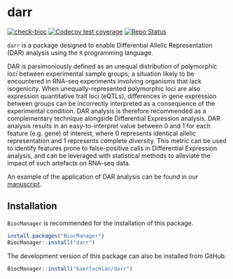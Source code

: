 
# darr

<!-- badges: start -->
[![check-bioc](https://github.com/baerlachlan/darr/actions/workflows/check-bioc.yml/badge.svg)](https://github.com/baerlachlan/darr/actions/workflows/check-bioc.yml)
[![Codecov test coverage](https://codecov.io/gh/baerlachlan/darr/branch/devel/graph/badge.svg)](https://app.codecov.io/gh/baerlachlan/darr?branch=devel)
[![Repo Status](https://img.shields.io/badge/repository%20status-active-brightgreen)](https://shields.io/)
<!-- badges: end -->

`darr` is a package designed to enable Differential Allelic Representation (DAR) analysis using the `R` programming language.

DAR is parsimoniously defined as an unequal distribution of polymorphic loci between experimental sample groups; a situation likely to be encountered in RNA-seq experiments involving organisms that lack isogenicity. When unequally-represented polymorphic loci are also expression quantitative trait loci (eQTLs), differences in gene expression between groups can be incorrectly interpreted as a consequence of the experimental condition. DAR analysis is therefore recommended as a complementary technique alongside Differential Expression analysis. DAR analysis results in an easy-to-interpret value between 0 and 1 for each feature (e.g. gene) of interest, where 0 represents identical allelic representation and 1 represents complete diversity. This metric can be used to identify features prone to false-positive calls in Differential Expression analysis, and can be leveraged with statistical methods to alleviate the impact of such artefacts on RNA-seq data.

An example of the application of DAR analysis can be found in our [manuscript](https://www.biorxiv.org/content/10.1101/2023.03.02.530865v3).

## Installation

`BiocManager` is recommended for the installation of this package.

```r
install.packages("BiocManager")
BiocManager::install("darr")
```

The development version of this package can also be installed from GitHub.

```r
BiocManager::install("baerlachlan/darr")
```
